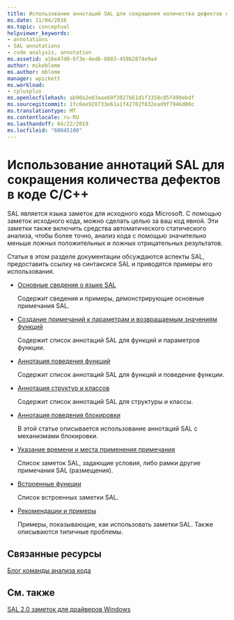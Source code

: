 ```yaml
---
title: Использование аннотаций SAL для сокращения количества дефектов в коде C/C++
ms.date: 11/04/2016
ms.topic: conceptual
helpviewer_keywords:
- annotations
- SAL annotations
- code analysis, annotation
ms.assetid: a16e47d0-6f3e-4ed6-8883-459b2874e9a4
author: mikeblome
ms.author: mblome
manager: wpickett
ms.workload:
- cplusplus
ms.openlocfilehash: ab90a2e03aae60f3027b61d1f3358c05f490ebdf
ms.sourcegitcommit: 1fc6ee928733e61a1f42782f832ead9f7946d00c
ms.translationtype: MT
ms.contentlocale: ru-RU
ms.lasthandoff: 04/22/2019
ms.locfileid: "60045100"
---
```

# <a name="using-sal-annotations-to-reduce-cc-code-defects"></a>Использование аннотаций SAL для сокращения количества дефектов в коде C/C++
SAL является языка заметок для исходного кода Microsoft. С помощью заметок исходного кода, можно сделать целью за ваш код явной. Эти заметки также включить средства автоматического статического анализа, чтобы более точно, анализ кода с помощью значительно меньше ложных положительных и ложных отрицательных результатов.

 Статьи в этом разделе документации обсуждаются аспекты SAL, предоставить ссылку на синтаксисе SAL и приводятся примеры его использования.

- [Основные сведения о языке SAL](../code-quality/understanding-sal.md)

     Содержит сведения и примеры, демонстрирующие основные примечания SAL.

- [Создание примечаний к параметрам и возвращаемым значениям функций](../code-quality/annotating-function-parameters-and-return-values.md)

     Содержит список аннотаций SAL для функций и параметров функции.

- [Аннотация поведения функций](../code-quality/annotating-function-behavior.md)

     Содержит список аннотаций SAL для функций и поведение функции.

- [Аннотация структур и классов](../code-quality/annotating-structs-and-classes.md)

     Содержит список аннотаций SAL для структуры и классы.

- [Аннотация поведения блокировки](../code-quality/annotating-locking-behavior.md)

     В этой статье описывается использование аннотаций SAL с механизмами блокировки.

- [Указание времени и места применения примечания](../code-quality/specifying-when-and-where-an-annotation-applies.md)

     Список заметок SAL, задающие условия, либо рамки другие примечания SAL (размещения).

- [Встроенные функции](../code-quality/intrinsic-functions.md)

     Список встроенных заметки SAL.

- [Рекомендации и примеры](../code-quality/best-practices-and-examples-sal.md)

     Примеры, показывающие, как использовать заметки SAL. Также описываются типичные проблемы.

## <a name="related-resources"></a>Связанные ресурсы
 [Блог команды анализа кода](http://go.microsoft.com/fwlink/?LinkId=251197)

## <a name="see-also"></a>См. также
 [SAL 2.0 заметок для драйверов Windows](http://go.microsoft.com/fwlink/?LinkId=250979)